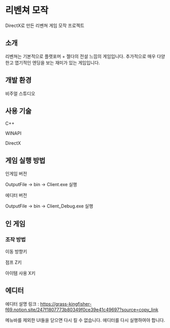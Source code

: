 # 리벤쳐 모작
DirectX로 만든 리벤쳐 게임 모작 프로젝트

## 소개
리벤쳐는 기본적으로 플랫포머 + 젤다의 전설 느낌의 게임입니다. 추가적으로 매우 다양한고 엽기적인 엔딩을 보는 재미가 있는 게임입니다.

## 개발 환경
비주얼 스튜디오

## 사용 기술
C++

WINAPI

DirectX

## 게임 실행 방법
인게임 버전

OutputFile -> bin -> Client.exe 실행

에디터 버전

OutputFile -> bin -> Client_Debug.exe 실행

## 인 게임

### 조작 방법
이동                        방향키 

점프                        Z키 

아이템 사용                 X키

## 에디터
에디터 설명 링크 : https://grass-kingfisher-f69.notion.site/247f1807773b80349f0ce39e41c49697?source=copy_link

메뉴바를 제외한 UI들을 닫으면 다시 킬 수 없습니다. 에디터를 다시 실행하여야 합니다.

